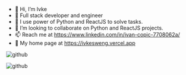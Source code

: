 - 👋 Hi, I’m Ivke
- 👀 Full stack developer and engineer
- 🌱 I use power of Python and ReactJS to solve tasks.
- 💞️ I’m looking to collaborate on Python and ReactJS projects. 
- 📫 Reach me at https://www.linkedin.com/in/ivan-copic-7708062a/
- 👀 My home page at https://ivkesweng.vercel.app

![github](https://s3.dualstack.us-east-2.amazonaws.com/pythondotorg-assets/media/files/python-logo-only.svg)

![github](https://upload.wikimedia.org/wikipedia/commons/thumb/a/a7/React-icon.svg/270px-React-icon.svg.png)

<!---
ivkecodye/ivkecodye is a ✨ special ✨ repository because its `README.md` (this file) appears on your GitHub profile.
You can click the Preview link to take a look at your changes.
--->
